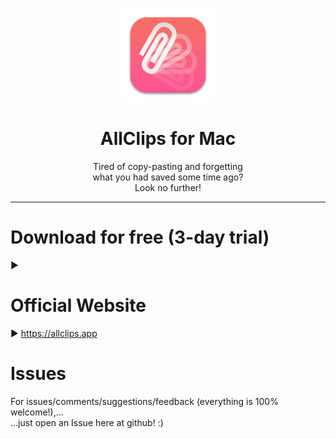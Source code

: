 <p align=center>
  <img height="150px" src="https://github.com/enSili-co/allclips/raw/main/images/logo.png"/>
</p>
<h1 align=center>AllClips for Mac</h1>
<p align=center>
  Tired of copy-pasting and forgetting<br/>what you had saved some time ago?<br>Look no further!
</p>


---

# Download for free (3-day trial)

▶︎ 

# Official Website

▶︎ https://allclips.app

# Issues

For issues/comments/suggestions/feedback (everything is 100% welcome!),...    
...just open an Issue here at github! :)
